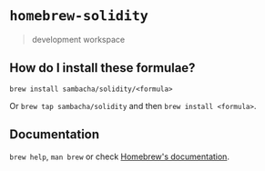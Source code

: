 # `homebrew-solidity`

> development workspace

## How do I install these formulae?

`brew install sambacha/solidity/<formula>`

Or `brew tap sambacha/solidity` and then `brew install <formula>`.

## Documentation

`brew help`, `man brew` or check [Homebrew's documentation](https://docs.brew.sh).
